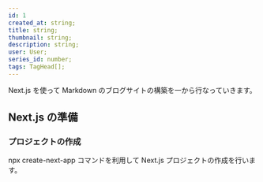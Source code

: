 ```yaml
---
id: 1
created_at: string;
title: string;
thumbnail: string;
description: string;
user: User;
series_id: number;
tags: TagHead[];
---
```

Next.js を使って Markdown のブログサイトの構築を一から行なっていきます。

## Next.js の準備

### プロジェクトの作成

npx create-next-app コマンドを利用して Next.js プロジェクトの作成を行います。
